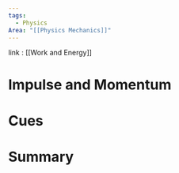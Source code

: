 ```yaml
---
tags:
  - Physics
Area: "[[Physics Mechanics]]"
---
```

link : [[Work and Energy]]
# Impulse and Momentum

# Cues
# Summary
```

```